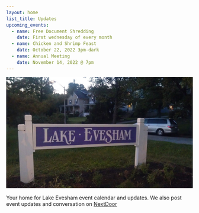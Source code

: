 ```yaml
---
layout: home
list_title: Updates
upcoming_events:
  - name: Free Document Shredding
    date: First wednesday of every month
  - name: Chicken and Shrimp Feast
    date: October 22, 2022 3pm-dark
  - name: Annual Meeting
    date: November 14, 2022 @ 7pm
---
```


![Lake Evesham Neighborhood Sign](/img/sign.jpg)

Your home for Lake Evesham event calendar and updates. We also post event updates and conversation on [NextDoor](https://nextdoor.com)

